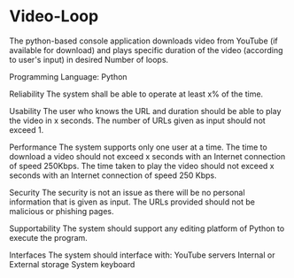 # Video-Loop
The python-based console application downloads video from YouTube (if available for download) and plays specific duration of the video (according to user's input) in desired Number of loops.

Programming Language: Python

Reliability
The system shall be able to operate at least x% of the time.

Usability
The user who knows the URL and duration should be able to play the video in x seconds.
The number of URLs given as input should not exceed 1.

Performance
The system supports only one user at a time.
The time to download a video should not exceed x seconds with an Internet connection of speed 250Kbps.
The time taken to play the video should not exceed x seconds with an Internet connection of speed 250 Kbps.

Security
The security is not an issue as there will be no personal information that is given as input.
The URLs provided should not be malicious or phishing pages.

Supportability
The system should support any editing platform of Python to execute the program.

Interfaces
The system should interface with:
YouTube servers
Internal or External storage
System keyboard
